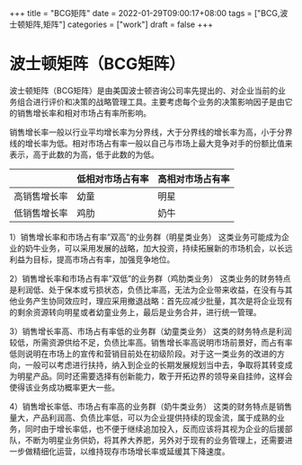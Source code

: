 +++
title = "BCG矩阵"
date = 2022-01-29T09:00:17+08:00
tags = ["BCG,波士顿矩阵,矩阵"]
categories = ["work"]
draft = false
+++

# 波士顿矩阵（BCG矩阵）

波士顿矩阵（BCG矩阵）是由美国波士顿咨询公司率先提出的、对企业当前的业务组合进行评价和决策的战略管理工具。主要考虑每个业务的决策影响因子是由它的销售增长率和相对市场占有率所影响。

销售增长率一般以行业平均增长率为分界线，大于分界线的增长率为高，小于分界线的增长率为低。相对市场占有率一般以自己与市场上最大竞争对手的份额比值来表示，高于此数的为高，低于此数的为低。

| |低相对市场占有率|高相对市场占有率|
|:----|:----|:----|
|高销售增长率|幼童|明星|
|低销售增长率|鸡肋|奶牛|

1）销售增长率和市场占有率”双高”的业务群（明星类业务）
这类业务可能成为企业的奶牛业务，可以采用发展的战略，加大投资，持续拓展新的市场机会，以长远利益为目标，提高市场占有率，加强竞争地位。

2）销售增长率和市场占有率”双低”的业务群（鸡肋类业务）
这类业务的财务特点是利润低、处于保本或亏损状态，负债比率高，无法为企业带来收益，在没有与其他业务产生协同效应时，理应采用撤退战略：首先应减少批量，其次是将企业现有的剩余资源转向明星或者幼童业务上，最后是业务合并，进行统一管理。

3）销售增长率高、市场占有率低的业务群（幼童类业务）
这类的财务特点是利润较低，所需资源供给不足，负债比率高。销售增长率高说明市场前景好，而占有率低则说明在市场上的宣传和营销目前处在初级阶段。对于这一类业务的改进的方向，一般可以考虑进行扶持，纳入到企业的长期发展规划当中去，争取将其转变成为明星产品。同时还需要选择有创新能力，敢于开拓边界的领导亲自挂帅，这样会使得该业务成功概率更大一些。

4）销售增长率低、市场占有率高的业务群（奶牛类业务）
这类的财务特点是销售量大，产品利润高、负债比率低，可以为企业提供持续的现金流，属于成熟的业务，同时由于增长率低，也不便于继续追加投入，反而应该将其视为企业的后援部队，不断为明星业务供奶，将其养大养肥，另外对于现有的业务管理上，还需要进一步做精细化运营，以维持现存市场增长率或延缓其下降速度。
